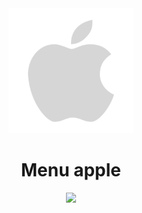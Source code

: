 
<div align="center">
  <img src="github/logo.svg"  width="200">
  <h1> Menu apple </h1>
</div>

<div align="center">
  <img src="github/apple.gif" />
</div>
